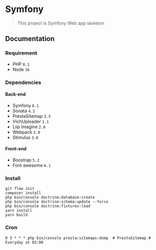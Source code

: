 # Symfony
> This project is Symfony Web app skeleton
## Documentation
### Requirement
* PHP ``8.1``
* Node ``16``
### Dependencies
#### Back-end
* Symfony ``6.1``
* Sonata ``4.1``
* PrestaSitemap ``3.3``
* VichUploader ``1.1``
* Liip Imagine ``2.8``
* Webpack ``3.0``
* Stimulus ``3.0``
#### Front-end
* Boostrap ``5.2``
* Font awesome ``6.1``
### Install
```shell
git flow init
composer install
php bin/console doctrine:database:create
php bin/console doctrine:schema:update --force
php bin/console doctrine:fixtures:load
yarn install
yarn build
```
### Cron
```
0 3 * * * php bin/console presta:sitemaps:dump  # PrestaSitemap # Everyday at 03:00
```